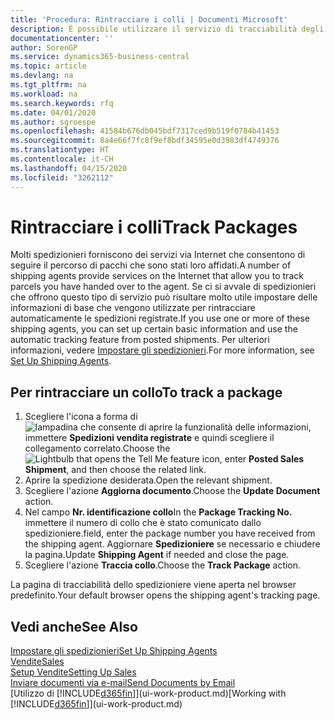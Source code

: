 ```yaml
---
title: 'Procedura: Rintracciare i colli | Documenti Microsoft'
description: È possibile utilizzare il servizio di tracciabilità degli spedizionieri per vedere lo stato di avanzamento di una consegna.
documentationcenter: ''
author: SorenGP
ms.service: dynamics365-business-central
ms.topic: article
ms.devlang: na
ms.tgt_pltfrm: na
ms.workload: na
ms.search.keywords: rfq
ms.date: 04/01/2020
ms.author: sgroespe
ms.openlocfilehash: 41584b676db045bdf7317ced9b519f0784b41453
ms.sourcegitcommit: 8a4e66f7fc8f9ef8bdf34595e0d3983df4749376
ms.translationtype: HT
ms.contentlocale: it-CH
ms.lasthandoff: 04/15/2020
ms.locfileid: "3262112"
---
```

# <a name="track-packages"></a><span data-ttu-id="bcf8c-103">Rintracciare i colli</span><span class="sxs-lookup"><span data-stu-id="bcf8c-103">Track Packages</span></span>
<span data-ttu-id="bcf8c-104">Molti spedizionieri forniscono dei servizi via Internet che consentono di seguire il percorso di pacchi che sono stati loro affidati.</span><span class="sxs-lookup"><span data-stu-id="bcf8c-104">A number of shipping agents provide services on the Internet that allow you to track parcels you have handed over to the agent.</span></span> <span data-ttu-id="bcf8c-105">Se ci si avvale di spedizionieri che offrono questo tipo di servizio può risultare molto utile impostare delle informazioni di base che vengono utilizzate per rintracciare automaticamente le spedizioni registrate.</span><span class="sxs-lookup"><span data-stu-id="bcf8c-105">If you use one or more of these shipping agents, you can set up certain basic information and use the automatic tracking feature from posted shipments.</span></span> <span data-ttu-id="bcf8c-106">Per ulteriori informazioni, vedere [Impostare gli spedizionieri](sales-how-to-set-up-shipping-agents.md).</span><span class="sxs-lookup"><span data-stu-id="bcf8c-106">For more information, see [Set Up Shipping Agents](sales-how-to-set-up-shipping-agents.md).</span></span>  

## <a name="to-track-a-package"></a><span data-ttu-id="bcf8c-107">Per rintracciare un collo</span><span class="sxs-lookup"><span data-stu-id="bcf8c-107">To track a package</span></span>
1. <span data-ttu-id="bcf8c-108">Scegliere l'icona a forma di ![lampadina che consente di aprire la funzionalità delle informazioni](media/ui-search/search_small.png "Informazioni sull'operazione che si desidera eseguire"), immettere **Spedizioni vendita registrate** e quindi scegliere il collegamento correlato.</span><span class="sxs-lookup"><span data-stu-id="bcf8c-108">Choose the ![Lightbulb that opens the Tell Me feature](media/ui-search/search_small.png "Tell me what you want to do") icon, enter **Posted Sales Shipment**, and then choose the related link.</span></span>
2. <span data-ttu-id="bcf8c-109">Aprire la spedizione desiderata.</span><span class="sxs-lookup"><span data-stu-id="bcf8c-109">Open the relevant shipment.</span></span>
3. <span data-ttu-id="bcf8c-110">Scegliere l'azione **Aggiorna documento**.</span><span class="sxs-lookup"><span data-stu-id="bcf8c-110">Choose the **Update Document** action.</span></span>
4. <span data-ttu-id="bcf8c-111">Nel campo **Nr. identificazione collo**</span><span class="sxs-lookup"><span data-stu-id="bcf8c-111">In the **Package Tracking No.**</span></span> <span data-ttu-id="bcf8c-112">immettere il numero di collo che è stato comunicato dallo spedizioniere.</span><span class="sxs-lookup"><span data-stu-id="bcf8c-112">field, enter the package number you have received from the shipping agent.</span></span> <span data-ttu-id="bcf8c-113">Aggiornare **Spedizioniere** se necessario e chiudere la pagina.</span><span class="sxs-lookup"><span data-stu-id="bcf8c-113">Update **Shipping Agent** if needed and close the page.</span></span>
5. <span data-ttu-id="bcf8c-114">Scegliere l'azione **Traccia collo**.</span><span class="sxs-lookup"><span data-stu-id="bcf8c-114">Choose the **Track Package** action.</span></span>

<span data-ttu-id="bcf8c-115">La pagina di tracciabilità dello spedizioniere viene aperta nel browser predefinito.</span><span class="sxs-lookup"><span data-stu-id="bcf8c-115">Your default browser opens the shipping agent's tracking page.</span></span>

## <a name="see-also"></a><span data-ttu-id="bcf8c-116">Vedi anche</span><span class="sxs-lookup"><span data-stu-id="bcf8c-116">See Also</span></span>
[<span data-ttu-id="bcf8c-117">Impostare gli spedizionieri</span><span class="sxs-lookup"><span data-stu-id="bcf8c-117">Set Up Shipping Agents</span></span>](sales-how-to-set-up-shipping-agents.md)  
[<span data-ttu-id="bcf8c-118">Vendite</span><span class="sxs-lookup"><span data-stu-id="bcf8c-118">Sales</span></span>](sales-manage-sales.md)  
[<span data-ttu-id="bcf8c-119">Setup Vendite</span><span class="sxs-lookup"><span data-stu-id="bcf8c-119">Setting Up Sales</span></span>](sales-setup-sales.md)  
[<span data-ttu-id="bcf8c-120">Inviare documenti via e-mail</span><span class="sxs-lookup"><span data-stu-id="bcf8c-120">Send Documents by Email</span></span>](ui-how-send-documents-email.md)  
<span data-ttu-id="bcf8c-121">[Utilizzo di [!INCLUDE[d365fin](includes/d365fin_md.md)]](ui-work-product.md)</span><span class="sxs-lookup"><span data-stu-id="bcf8c-121">[Working with [!INCLUDE[d365fin](includes/d365fin_md.md)]](ui-work-product.md)</span></span>
